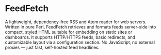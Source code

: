 # FeedFetch
A lightweight, dependency-free RSS and Atom reader for web servers.
Written in pure Perl, FeedFetch retrieves and formats feeds server-side into compact, styled HTML suitable for embedding on static sites or dashboards.
It supports HTTP/HTTPS feeds, basic redirects, and customizable layout via a configuration section.
No JavaScript, no external proxies — just fast, self-hosted feed headlines.
